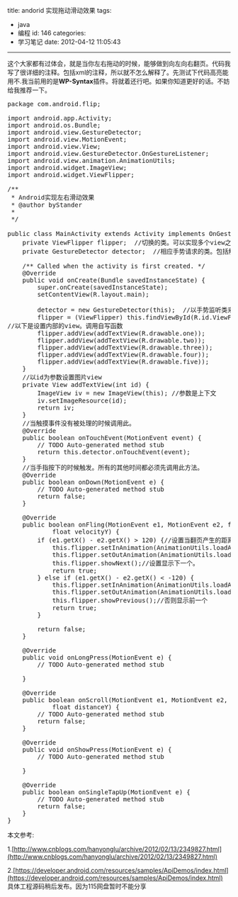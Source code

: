 title: andorid 实现拖动滑动效果
tags:
  - java
  - 编程
id: 146
categories:
  - 学习笔记
date: 2012-04-12 11:05:43
---

这个大家都有过体会，就是当你左右拖动的时候，能够做到向左向右翻页。代码我写了很详细的注释。包括xml的注释，所以就不怎么解释了。先测试下代码高亮能用不.我当前用的是**WP-Syntax**插件。将就着还行吧。如果你知道更好的话。不妨给我推荐一下。
<pre lang="java">package com.android.flip;

import android.app.Activity;
import android.os.Bundle;
import android.view.GestureDetector;
import android.view.MotionEvent;
import android.view.View;
import android.view.GestureDetector.OnGestureListener;
import android.view.animation.AnimationUtils;
import android.widget.ImageView;
import android.widget.ViewFlipper;

/**
 * Android实现左右滑动效果
 * @author byStander
 *
 */</pre>
<!--more-->
<pre lang="java">public class MainActivity extends Activity implements OnGestureListener {  //实现了手势监听类
    private ViewFlipper flipper;  //切换的类。可以实现多个view之间的切换，也可以说设置间隔时间自动切换
    private GestureDetector detector;  //相应手势请求的类。包括触摸

    /** Called when the activity is first created. */
    @Override
    public void onCreate(Bundle savedInstanceState) {
        super.onCreate(savedInstanceState);
        setContentView(R.layout.main);

        detector = new GestureDetector(this);  //以手势监听类来初始化它
        flipper = (ViewFlipper) this.findViewById(R.id.ViewFlipper1);
//以下是设置内部的view。调用自写函数
        flipper.addView(addTextView(R.drawable.one));
        flipper.addView(addTextView(R.drawable.two));
        flipper.addView(addTextView(R.drawable.three));
        flipper.addView(addTextView(R.drawable.four));
        flipper.addView(addTextView(R.drawable.five));
    }
    //以id为参数设置图片view
    private View addTextView(int id) {
        ImageView iv = new ImageView(this); //参数是上下文
        iv.setImageResource(id);
        return iv;
    }
    //当触摸事件没有被处理的时候调用此。
    @Override
    public boolean onTouchEvent(MotionEvent event) {
        // TODO Auto-generated method stub
        return this.detector.onTouchEvent(event);
    }
    //当手指按下的时候触发。所有的其他时间都必须先调用此方法。
    @Override
    public boolean onDown(MotionEvent e) {
        // TODO Auto-generated method stub
        return false;
    }

    @Override
    public boolean onFling(MotionEvent e1, MotionEvent e2, float velocityX,
            float velocityY) {
        if (e1.getX() - e2.getX() &gt; 120) {//设置当翻页产生的距离大于120的时候才触发翻页效果
            this.flipper.setInAnimation(AnimationUtils.loadAnimation(this, R.anim.push_left_in));
            this.flipper.setOutAnimation(AnimationUtils.loadAnimation(this, R.anim.push_left_out));
            this.flipper.showNext();//设置显示下一个。
            return true;
        } else if (e1.getX() - e2.getX() &lt; -120) {
            this.flipper.setInAnimation(AnimationUtils.loadAnimation(this, R.anim.push_right_in));
            this.flipper.setOutAnimation(AnimationUtils.loadAnimation(this, R.anim.push_right_out));
            this.flipper.showPrevious();//否则显示前一个
            return true;
        }

        return false;
    }

    @Override
    public void onLongPress(MotionEvent e) {
        // TODO Auto-generated method stub

    }

    @Override
    public boolean onScroll(MotionEvent e1, MotionEvent e2, float distanceX,
            float distanceY) {
        // TODO Auto-generated method stub
        return false;
    }

    @Override
    public void onShowPress(MotionEvent e) {
        // TODO Auto-generated method stub

    }

    @Override
    public boolean onSingleTapUp(MotionEvent e) {
        // TODO Auto-generated method stub
        return false;
    }
}</pre>
本文参考:

1.[http://www.cnblogs.com/hanyonglu/archive/2012/02/13/2349827.html](http://www.cnblogs.com/hanyonglu/archive/2012/02/13/2349827.html)

2.[https://developer.android.com/resources/samples/ApiDemos/index.html](https://developer.android.com/resources/samples/ApiDemos/index.html)
具体工程源码稍后发布。因为115网盘暂时不能分享